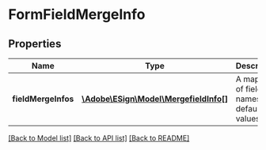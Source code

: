 # FormFieldMergeInfo

## Properties
Name | Type | Description | Notes
------------ | ------------- | ------------- | -------------
**fieldMergeInfos** | [**\Adobe\ESign\Model\MergefieldInfo[]**](MergefieldInfo.md) | A mapping of field names to default values | [optional] 

[[Back to Model list]](../README.md#documentation-for-models) [[Back to API list]](../README.md#documentation-for-api-endpoints) [[Back to README]](../README.md)



